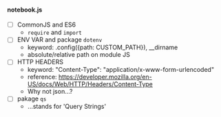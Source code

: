 #### notebook.js

- [ ] CommonJS and ES6
  - `require` and `import`
- [ ] ENV VAR and package `dotenv`
  - keyword: .config({path: CUSTOM_PATH}), \_\_dirname
  - absolute/relative path on module JS
- [ ] HTTP HEADERS
  - keyword: "Content-Type": "application/x-www-form-urlencoded"
  - reference: https://developer.mozilla.org/en-US/docs/Web/HTTP/Headers/Content-Type
  - Why not json...?
- [ ] pakage `qs`
  - ...stands for 'Query Strings'
